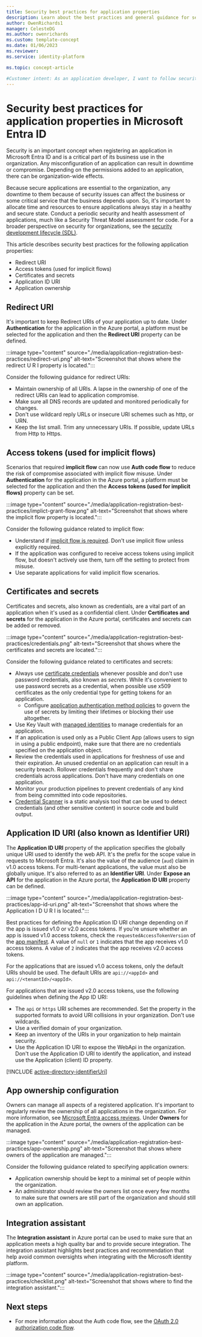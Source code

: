 ```yaml
---
title: Security best practices for application properties
description: Learn about the best practices and general guidance for security related application properties in Microsoft Entra ID.
author: OwenRichards1
manager: CelesteDG
ms.author: owenrichards
ms.custom: template-concept
ms.date: 01/06/2023
ms.reviewer:
ms.service: identity-platform

ms.topic: concept-article

#Customer intent: As an application developer, I want to follow security best practices for application properties in Microsoft Entra ID, so that I can ensure the security and health of my applications and protect them from compromise or downtime.
---
```


# Security best practices for application properties in Microsoft Entra ID

Security is an important concept when registering an application in Microsoft Entra ID and is a critical part of its business use in the organization. Any misconfiguration of an application can result in downtime or compromise. Depending on the permissions added to an application, there can be organization-wide effects.

Because secure applications are essential to the organization, any downtime to them because of security issues can affect the business or some critical service that the business depends upon. So, it's important to allocate time and resources to ensure applications always stay in a healthy and secure state. Conduct a periodic security and health assessment of applications, much like a Security Threat Model assessment for code. For a broader perspective on security for organizations, see the [security development lifecycle (SDL)](https://www.microsoft.com/securityengineering/sdl).

This article describes security best practices for the following application properties:

- Redirect URI
- Access tokens (used for implicit flows)
- Certificates and secrets
- Application ID URI
- Application ownership

## Redirect URI

It's important to keep Redirect URIs of your application up to date. Under **Authentication** for the application in the Azure portal, a platform must be selected for the application and then the **Redirect URI** property can be defined.

:::image type="content" source="./media/application-registration-best-practices/redirect-uri.png" alt-text="Screenshot that shows where the redirect U R I property is located.":::

Consider the following guidance for redirect URIs:

- Maintain ownership of all URIs. A lapse in the ownership of one of the redirect URIs can lead to application compromise.
- Make sure all DNS records are updated and monitored periodically for changes.
- Don't use wildcard reply URLs or insecure URI schemes such as http, or URN.
- Keep the list small. Trim any unnecessary URIs. If possible, update URLs from Http to Https.

## Access tokens (used for implicit flows)

Scenarios that required **implicit flow** can now use **Auth code flow** to reduce the risk of compromise associated with implicit flow misuse. Under **Authentication** for the application in the Azure portal, a platform must be selected for the application and then the **Access tokens (used for implicit flows)** property can be set.

:::image type="content" source="./media/application-registration-best-practices/implict-grant-flow.png" alt-text="Screenshot that shows where the implicit flow property is located.":::

Consider the following guidance related to implicit flow:

- Understand if [implicit flow is required](./v2-oauth2-implicit-grant-flow.md#suitable-scenarios-for-the-oauth2-implicit-grant). Don't use implicit flow unless explicitly required.
- If the application was configured to receive access tokens using implicit flow, but doesn't actively use them, turn off the setting to protect from misuse.
- Use separate applications for valid implicit flow scenarios.

## Certificates and secrets

Certificates and secrets, also known as credentials, are a vital part of an application when it's used as a confidential client. Under **Certificates and secrets** for the application in the Azure portal, certificates and secrets can be added or removed.

:::image type="content" source="./media/application-registration-best-practices/credentials.png" alt-text="Screenshot that shows where the certificates and secrets are located.":::

Consider the following guidance related to certificates and secrets:

- Always use [certificate credentials](./certificate-credentials.md) whenever possible and don't use password credentials, also known as *secrets*. While it's convenient to use password secrets as a credential, when possible use x509 certificates as the only credential type for getting tokens for an application.
  - Configure [application authentication method policies](/graph/api/resources/applicationauthenticationmethodpolicy) to govern the use of secrets by limiting their lifetimes or blocking their use altogether.
- Use Key Vault with [managed identities](~/identity/managed-identities-azure-resources/overview.md) to manage credentials for an application.
- If an application is used only as a Public Client App (allows users to sign in using a public endpoint), make sure that there are no credentials specified on the application object.
- Review the credentials used in applications for freshness of use and their expiration. An unused credential on an application can result in a security breach. Rollover credentials frequently and don't share credentials across applications. Don't have many credentials on one application.
- Monitor your production pipelines to prevent credentials of any kind from being committed into code repositories.
- [Credential Scanner](/previous-versions/azure/security/develop/security-code-analysis-overview#credential-scanner) is a static analysis tool that can be used to detect credentials (and other sensitive content) in source code and build output.

## Application ID URI (also known as Identifier URI)

The **Application ID URI** property of the application specifies the globally unique URI used to identify the web API. It's the prefix for the scope value in requests to Microsoft Entra. It's also the value of the audience (`aud`) claim in v1.0 access tokens. For multi-tenant applications, the value must also be globally unique. It's also referred to as an **Identifier URI**. Under **Expose an API** for the application in the Azure portal, the **Application ID URI** property can be defined.

:::image type="content" source="./media/application-registration-best-practices/app-id-uri.png" alt-text="Screenshot that shows where the Application I D U R I is located.":::

Best practices for defining the Application ID URI change depending on if the app is issued v1.0 or v2.0 access tokens. If you're unsure whether an app is issued v1.0 access tokens, check the `requestedAccessTokenVersion` of the [app manifest](reference-microsoft-graph-app-manifest.md).  A value of `null` or `1` indicates that the app receives v1.0 access tokens.  A value of `2` indicates that the app receives v2.0 access tokens.

For the applications that are issued v1.0 access tokens, only the default URIs should be used.  The default URIs are `api://<appId>` and `api://<tenantId>/<appId>`. 

For applications that are issued v2.0 access tokens, use the following guidelines when defining the App ID URI: 
- The `api` or `https` URI schemes are recommended. Set the property in the supported formats to avoid URI collisions in your organization. Don't use wildcards.
- Use a verified domain of your organization.
- Keep an inventory of the URIs in your organization to help maintain security.
- Use the Application ID URI to expose the WebApi in the organization. Don't use the Application ID URI to identify the application, and instead use the Application (client) ID property.

[!INCLUDE [active-directory-identifierUri](~/includes/entra-identifier-uri-patterns.md)]

## App ownership configuration

Owners can manage all aspects of a registered application. It's important to regularly review the ownership of all applications in the organization. For more information, see [Microsoft Entra access reviews](~/id-governance/access-reviews-overview.md). Under **Owners** for the application in the Azure portal, the owners of the application can be managed.

:::image type="content" source="./media/application-registration-best-practices/app-ownership.png" alt-text="Screenshot that shows where owners of the application are managed.":::

Consider the following guidance related to specifying application owners:

- Application ownership should be kept to a minimal set of people within the organization.
- An administrator should review the owners list once every few months to make sure that owners are still part of the organization and should still own an application.

## Integration assistant

The **Integration assistant** in Azure portal can be used to make sure that an application meets a high quality bar and to provide secure integration. The integration assistant highlights best practices and recommendation that help avoid common oversights when integrating with the Microsoft identity platform.

:::image type="content" source="./media/application-registration-best-practices/checklist.png" alt-text="Screenshot that shows where to find the integration assistant.":::

## Next steps

- For more information about the Auth code flow, see the [OAuth 2.0 authorization code flow](./v2-oauth2-auth-code-flow.md).

